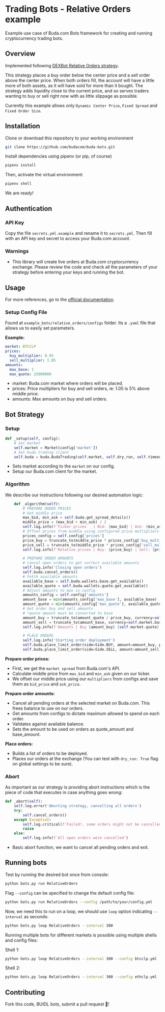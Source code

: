 # Trading Bots - Relative Orders example

Example use case of Buda.com Bots framework for creating and running cryptocurrency trading bots.

## Overview

Implemented following [DEXBot Relative Orders strategy](https://github.com/Codaone/DEXBot/wiki/The-Relative-Orders-strategy).

This strategy places a buy order below the center price and a sell order above the center price. When both orders fill, the account will have a little more of both assets, as it will have sold for more than it bought. The strategy adds liquidity close to the current price, and so serves traders wanting to buy or sell right now with as little slippage as possible.

Currently this example allows only `Dynamic Center Price`, `Fixed Spread` and `Fixed Order Size`.

## Installation

Clone or download this repository to your working environment

```bash
git clone https://github.com/budacom/buda-bots.git
```

Install dependencies using pipenv (or pip, of course)

```bash
pipenv install
```

Then, activate the virtual environment:

```bash
pipenv shell
```

We are ready!

## Authentication

### API Key

Copy the file `secrets.yml.example` and rename it to `secrets.yml`. Then fill with an API key and secret to access your Buda.com account.

### Warnings

- This library will create live orders at Buda.com cryptocurrency exchange. Please review the code and check all the parameters of your strategy before entering your keys and running the bot.

## Usage

For more references, go to the [official documentation](https://github.com/budacom/trading-bots/blob/master/README.md).

### Setup Config File

Found at `example_bots/relative_orders/configs` folder. Its a `.yaml` file that allows us to easily set parameters.

**Example:**

```yml
market: BTCCLP
prices:
  buy_multiplier: 0.95
  sell_multiplier: 1.05
amounts:
  max_base: 1
  max_quote: 25000000
```

- market: Buda.com market where orders will be placed.
- prices: Price multipliers for buy and sell orders, ie: 1.05 is 5% above middle price.
- amounts: Max amounts on buy and sell orders.

## Bot Strategy

### Setup

```python
def _setup(self, config):
    # Set market
    self.market = Market(config['market'])
    # Set buda trading client
    self.buda = buda.BudaTrading(self.market, self.dry_run, self.timeout, self.log, self.store)
```

- Sets market according to the `market` on our config.
- Setup our Buda.com client for the market.

### Algorithm

We describe our instructions following our desired automation logic:

```python
    def _algorithm(self):
        # PREPARE ORDER PRICES
        # Get middle price
        max_bid, min_ask = self.buda.get_spread_details()
        middle_price = (max_bid + min_ask) / 2
        self.log.info(f'Ticker prices   | Bid: {max_bid} | Ask: {min_ask} | Middle: {middle_price}')
        # Offset prices from middle using configured price multipliers
        prices_config = self.config['prices']
        price_buy = truncate_to(middle_price * prices_config['buy_multiplier'], currency=self.market.quote)
        price_sell = truncate_to(middle_price * prices_config['sell_multiplier'], currency=self.market.quote)
        self.log.info(f'Relative prices | Buy: {price_buy} | Sell: {price_sell}')

        # PREPARE ORDER AMOUNTS
        # Cancel open orders to get correct available amounts
        self.log.info('Closing open orders')
        self.buda.cancel_orders()
        # Fetch available amounts
        available_base = self.buda.wallets.base.get_available()
        available_quote = self.buda.wallets.quote.get_available()
        # Adjust amounts to max in config
        amounts_config = self.config['amounts']
        amount_base = min(amounts_config['max_base'], available_base)
        amount_quote = min(amounts_config['max_quote'], available_quote)
        # Get order buy and sell amounts
        # *quote amount must be converted to base
        amount_buy = truncate_to(amount_quote / price_buy, currency=self.market.base)
        amount_sell = truncate_to(amount_base, currency=self.market.base)
        self.log.info(f'Amounts | Buy {amount_buy} {self.market.quote} | Sell {amount_sell} {self.market.base}')

        # PLACE ORDERS
        self.log.info('Starting order deployment')
        self.buda.place_limit_order(side=Side.BUY, amount=amount_buy, price=price_buy)
        self.buda.place_limit_order(side=Side.SELL, amount=amount_sell, price=price_sell)
```

**Prepare order prices:**

- First, we get the `market spread` from Buda.com's API.
- Calculate middle price from `max_bid` and `min_ask` given on our ticker.
- We offset our middle price using our `multipliers` from configs and save them as `bid_price` and `ask_price`.

**Prepare order amounts:**

- Cancel all pending orders at the selected market on Buda.com. This frees balance to use on our orders.
- Get amounts from configs to dictate maximum allowed to spend on each order.
- Validates against available balance.
- Sets the amount to be used on orders as quote_amount and base_amount.

**Place orders:**

- Builds a list of orders to be deployed.
- Places our orders at the exchange (You can test with `dry_run: True` flag on global settings to be sure).

### Abort

As important as our strategy is providing abort instructions which is the piece of code that executes in case anything goes wrong:

```python
def _abort(self):
    self.log.error('Aborting strategy, cancelling all orders')
    try:
        self.cancel_orders()
    except Exception:
        self.log.critical(f'Failed!, some orders might not be cancelled')
        raise
    else:
        self.log.info(f'All open orders were cancelled')
```

- Basic abort function, we want to cancel all pending orders and exit.

## Running bots

Test by running the desired bot once from console:

```bash
python bots.py run RelativeOrders
```

Flag `--config` can be specified to change the default config file:

```bash
python bots.py run RelativeOrders --config /path/to/your/config.yml
```

Now, we need this to run on a loop, we should use `loop` option indicating `--interval` as seconds:

```bash
python bots.py loop RelativeOrders --interval 300
```

Running multiple bots for different markets is possible using multiple shells and config files:

Shell 1:

```bash
python bots.py loop RelativeOrders --interval 300 --config btcclp.yml
```

Shell 2:

```bash
python bots.py loop RelativeOrders --interval 300 --config ethclp.yml
```

## Contributing

Fork this code, BUIDL bots, submit a pull request :muscle:!
